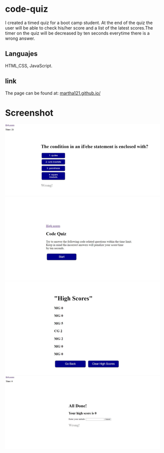 # code-quiz
I created a timed quiz for a boot camp student. At the end of the quiz the user will be able to check his/her score and a list of the latest scores.The timer on the quiz will be decreased by ten seconds everytime there is a wrong answer.
## Languajes
HTML,CSS, JavaScript. 
##  link
The page can be found at:
<a href="https://martha121.github.io/code-quiz/"> martha121.github.io/</a>

# Screenshot
![Code Quiz screenshot](./assets/images/code-quiz4.jpg)
![Code Quiz screenshot](./assets/images/code-quiz3.jpg)
![Code Quiz screenshot](./assets/images/code-quiz2.jpg)
![Code Quiz screenshot](./assets/images/code-quiz1.jpg)